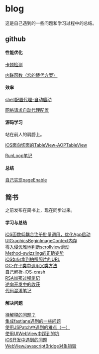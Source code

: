 # blog
这是自己遇到的一些问题和学习过程中的总结。
## github
#### 性能优化
[卡顿检测](Github/性能/卡顿检测.md)

[内联函数（宏的替代方案）](Github/内联函数md)

#### 效率
[shell配置代理-自动启动](Github/效率/shell配置代理-自动启动.md)  

[网络请求自动代理配置](Github/效率/网络请求自动代理配置.md)

#### 源码学习
站在前人的肩膀上。

[iOS面向切面的TableView-AOPTableView](Github/源码/iOS面向切面的TableView-AOPTableView.md) 

[RunLoop笔记](Github/源码/RunLoop笔记.md)
#### 总结

[自己实现pageEnable](Github/好玩的/自己实现pageEnable.md)



## 简书

之前发布在简书上，现在同步过来。  

#### 学习与总结
[iOS函数低耦合注册批量调用，优化App启动](简书/iOS函数低耦合注册批量调用，优化App启动.md)  
[UIGraphicsBeginImageContext内存](简书/UIGraphicsBeginImageContext内存.md)  
[零入侵优雅地判断scrollview滑动](简书/零入侵优雅地判断scrollview滑动.md)  
[Method-swizzling的正确姿势](简书/Method-swizzling的正确姿势.md)  
[iOS如何拿到拍照照片的URL](https://www.jianshu.com/p/e7fb38e6594f)  
[OC-在子类中调用父类方法](简书/OC-在子类中调用父类方法.md)  
[自己解析-iOS-crash](https://www.jianshu.com/p/5d2338814fc5)   
[RSA加密过程笔记](简书/RSA加密过程笔记.md)   
[逆向开发中的收获](简书/逆向开发中的收获一.md)  
[代码混淆笔记](简书/代码混淆笔记.md)  



#### 解决问题  
[待解释的问题？](简书/待解释的问题？.md)  
[集成fastlane遇到的一些问题](简书/集成fastlane遇到的一些问题.md)    
[使用JSPatch中遇到的难点（一）](简书/使用JSPatch中遇到的难点（一）.md)  
[使用UIWebView中踩到的坑](简书/使用UIWebView中踩到的坑.md)     
[iOS开发中遇到的问题](简书/iOS开发中遇到的问题.md)  
[WebViewJavascriptBridge对象销毁](简书/WebViewJavascriptBridge对象销毁.md)  

